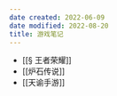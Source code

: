 ```yaml
---
date created: 2022-06-09
date modified: 2022-08-20
title: 游戏笔记
---
```

- [[§ 王者荣耀]]
- [[炉石传说]]
- [[天谕手游]]
